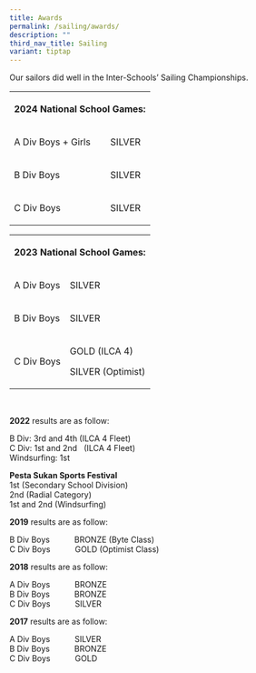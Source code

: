 ```yaml
---
title: Awards
permalink: /sailing/awards/
description: ""
third_nav_title: Sailing
variant: tiptap
---
```

<p>Our sailors did well in the Inter-Schools’ Sailing Championships.</p>
<table style="minWidth: 50px">
<colgroup>
<col>
<col>
</colgroup>
<tbody>
<tr>
<th rowspan="1" colspan="2">
<p>2024 National School Games:</p>
</th>
</tr>
<tr>
<td rowspan="1" colspan="1">
<p>A Div Boys + Girls</p>
</td>
<td rowspan="1" colspan="1">
<p>SILVER</p>
</td>
</tr>
<tr>
<td rowspan="1" colspan="1">
<p>B Div Boys</p>
</td>
<td rowspan="1" colspan="1">
<p>SILVER</p>
</td>
</tr>
<tr>
<td rowspan="1" colspan="1">
<p>C Div Boys</p>
</td>
<td rowspan="1" colspan="1">
<p>SILVER</p>
</td>
</tr>
</tbody>
</table>
<p></p>
<table style="minWidth: 50px">
<colgroup>
<col>
<col>
</colgroup>
<tbody>
<tr>
<th rowspan="1" colspan="2">
<p>2023 National School Games:</p>
</th>
</tr>
<tr>
<td rowspan="1" colspan="1">
<p>A Div Boys</p>
</td>
<td rowspan="1" colspan="1">
<p>SILVER</p>
</td>
</tr>
<tr>
<td rowspan="1" colspan="1">
<p>B Div Boys</p>
</td>
<td rowspan="1" colspan="1">
<p>SILVER</p>
</td>
</tr>
<tr>
<td rowspan="1" colspan="1">
<p>C Div Boys</p>
</td>
<td rowspan="1" colspan="1">
<p>GOLD (ILCA 4)&nbsp;</p>
<p>SILVER (Optimist)</p>
</td>
</tr>
</tbody>
</table>
<p>&nbsp;</p>
<p><strong>2022</strong>&nbsp;results are as follow:</p>
<p>B Div: 3rd&nbsp;and 4th&nbsp;(ILCA 4 Fleet)
<br>C Div: 1st&nbsp;and 2nd&nbsp;&nbsp;&nbsp;(ILCA 4 Fleet)
<br>Windsurfing: 1st</p>
<p><strong>Pesta Sukan Sports Festival</strong> 
<br>1st&nbsp;(Secondary School Division)
<br>2nd&nbsp;(Radial Category)
<br>1st&nbsp;and 2nd&nbsp;(Windsurfing)</p>
<p><strong>2019</strong>&nbsp;results are as follow:</p>
<p>B Div Boys&nbsp;&nbsp;&nbsp;&nbsp;&nbsp;&nbsp;&nbsp;&nbsp;&nbsp;&nbsp;
BRONZE (Byte Class)
<br>C Div Boys&nbsp; &nbsp; &nbsp; &nbsp; &nbsp; &nbsp;GOLD (Optimist Class)</p>
<p><strong>2018</strong>&nbsp;results are as follow:</p>
<p>A Div Boys&nbsp; &nbsp; &nbsp; &nbsp; &nbsp; &nbsp;BRONZE
<br>B Div Boys&nbsp;&nbsp;&nbsp;&nbsp;&nbsp;&nbsp;&nbsp;&nbsp;&nbsp;&nbsp;
BRONZE
<br>C Div Boys&nbsp;&nbsp;&nbsp;&nbsp;&nbsp;&nbsp;&nbsp;&nbsp;&nbsp;&nbsp;&nbsp;SILVER</p>
<p><strong>2017</strong>&nbsp;results are as follow:</p>
<p>A Div Boys&nbsp; &nbsp; &nbsp; &nbsp; &nbsp; &nbsp;SILVER
<br>B Div Boys&nbsp;&nbsp;&nbsp;&nbsp;&nbsp;&nbsp;&nbsp;&nbsp;&nbsp;&nbsp;
BRONZE
<br>C Div Boys&nbsp; &nbsp; &nbsp; &nbsp; &nbsp; &nbsp;GOLD</p>